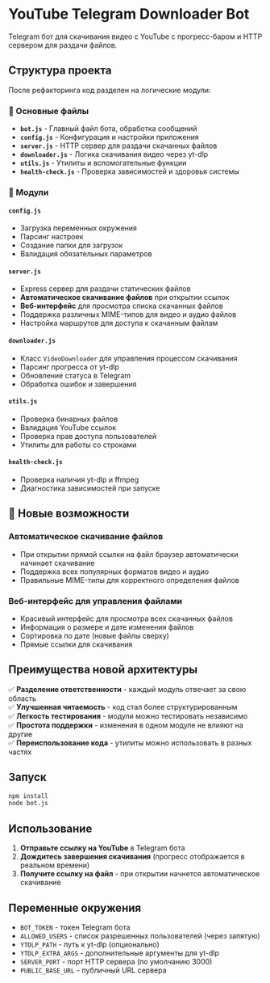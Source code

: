 # YouTube Telegram Downloader Bot

Telegram бот для скачивания видео с YouTube с прогресс-баром и HTTP сервером для раздачи файлов.

## Структура проекта

После рефакторинга код разделен на логические модули:

### 📁 Основные файлы

- **`bot.js`** - Главный файл бота, обработка сообщений
- **`config.js`** - Конфигурация и настройки приложения
- **`server.js`** - HTTP сервер для раздачи скачанных файлов
- **`downloader.js`** - Логика скачивания видео через yt-dlp
- **`utils.js`** - Утилиты и вспомогательные функции
- **`health-check.js`** - Проверка зависимостей и здоровья системы

### 🔧 Модули

#### `config.js`

- Загрузка переменных окружения
- Парсинг настроек
- Создание папки для загрузок
- Валидация обязательных параметров

#### `server.js`

- Express сервер для раздачи статических файлов
- **Автоматическое скачивание файлов** при открытии ссылок
- **Веб-интерфейс** для просмотра списка скачанных файлов
- Поддержка различных MIME-типов для видео и аудио файлов
- Настройка маршрутов для доступа к скачанным файлам

#### `downloader.js`

- Класс `VideoDownloader` для управления процессом скачивания
- Парсинг прогресса от yt-dlp
- Обновление статуса в Telegram
- Обработка ошибок и завершения

#### `utils.js`

- Проверка бинарных файлов
- Валидация YouTube ссылок
- Проверка прав доступа пользователей
- Утилиты для работы со строками

#### `health-check.js`

- Проверка наличия yt-dlp и ffmpeg
- Диагностика зависимостей при запуске

## 🚀 Новые возможности

### Автоматическое скачивание файлов

- При открытии прямой ссылки на файл браузер автоматически начинает скачивание
- Поддержка всех популярных форматов видео и аудио
- Правильные MIME-типы для корректного определения файлов

### Веб-интерфейс для управления файлами

- Красивый интерфейс для просмотра всех скачанных файлов
- Информация о размере и дате изменения файлов
- Сортировка по дате (новые файлы сверху)
- Прямые ссылки для скачивания

## Преимущества новой архитектуры

✅ **Разделение ответственности** - каждый модуль отвечает за свою область  
✅ **Улучшенная читаемость** - код стал более структурированным  
✅ **Легкость тестирования** - модули можно тестировать независимо  
✅ **Простота поддержки** - изменения в одном модуле не влияют на другие  
✅ **Переиспользование кода** - утилиты можно использовать в разных частях

## Запуск

```bash
npm install
node bot.js
```

## Использование

1. **Отправьте ссылку на YouTube** в Telegram бота
2. **Дождитесь завершения скачивания** (прогресс отображается в реальном времени)
3. **Получите ссылку на файл** - при открытии начнется автоматическое скачивание

## Переменные окружения

- `BOT_TOKEN` - токен Telegram бота
- `ALLOWED_USERS` - список разрешенных пользователей (через запятую)
- `YTDLP_PATH` - путь к yt-dlp (опционально)
- `YTDLP_EXTRA_ARGS` - дополнительные аргументы для yt-dlp
- `SERVER_PORT` - порт HTTP сервера (по умолчанию 3000)
- `PUBLIC_BASE_URL` - публичный URL сервера
